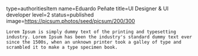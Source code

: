 type=authoritiesItem
name=Eduardo Peñate
title=UI Designer & UI developer
level=2
status=published
image=https://picsum.photos/seed/picsum/200/300
~~~~~~
Lorem Ipsum is simply dummy text of the printing and typesetting industry. Lorem Ipsum has been the industry's standard dummy text ever since the 1500s, when an unknown printer took a galley of type and scrambled it to make a type specimen book.

